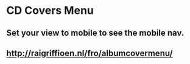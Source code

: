 # CD Covers Menu
## Set your view to mobile to see the mobile nav.
## http://raigriffioen.nl/fro/albumcovermenu/
